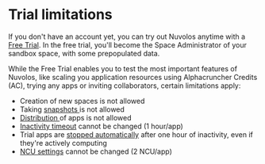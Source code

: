 # Trial limitations

If you don't have an account yet, you can try out Nuvolos anytime with a [Free Trial](https://nuvolos.cloud/go-to-free-trial). In the free trial, you'll become the Space Administrator of your sandbox space, with some prepopulated data.

While the Free Trial enables you to test the most important features of Nuvolos, like scaling you application resources using Alphacruncher Credits (AC), trying any apps or inviting collaborators, certain limitations apply:

* Creation of new spaces is not allowed
* Taking [snapshots ](../../our-features/snapshotting.md)is not allowed
* [Distribution ](../../our-features/distribution.md)of apps is not allowed
* [Inactivity timeout](../../education/instructor-topics/performance.md#configuring-application-inactivity-timeout) cannot be changed  (1 hour/app)
* Trial apps are [stopped automatically](../../getting-started/work-with-applications/long-running-applications.md#automatic-stopping-due-to-inactivity) after one hour of inactivity, even if they're actively computing
* [NCU settings](../../education/instructor-topics/performance.md#configuring-application-resources) cannot be changed (2 NCU/app)

